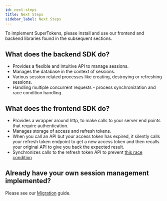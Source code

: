 ```yaml
---
id: next-steps
title: Next Steps
sidebar_label: Next Steps
---
```


To implement SuperTokens, please install and use our frontend and backend libraries found in the subsequent sections.

## What does the backend SDK do?
- Provides a flexible and intuitive API to manage sessions.
- Manages the database in the context of sessions.
- Various session related processes like creating, destroying or refreshing sessions.
- Handling multiple concurrent requests - process synchronization and race condition handling.

## What does the frontend SDK do?
- Provides a wrapper around http, to make calls to your server end points that require authentication.
- Manages storage of access and refresh tokens.
- When you call an API but your access token has expired, it silently calls your refresh token endpoint to get a new access token and then recalls your original API to give you back the expected result.
- Synchronizes calls to the refresh token API to prevent <a href="https://medium.com/hackernoon/the-best-way-to-securely-manage-user-sessions-91f27eeef460#e81c" target="_blank">this race condition</a>

## Already have your own session management implemented?
Please see our [Migration](../migration/backend) guide.